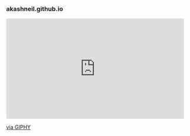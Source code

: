 ### akashneil.github.io


<iframe src="https://giphy.com/embed/i4jKn7itdV2Tvjzj6Y" width="480" height="270" frameBorder="0" class="giphy-embed" allowFullScreen></iframe><p><a href="https://giphy.com/gifs/spcity-i4jKn7itdV2Tvjzj6Y">via GIPHY</a></p>

<!--
**AkashNeil/akashneil** is a ✨ _special_ ✨ repository because its `README.md` (this file) appears on your GitHub profile.

Here are some ideas to get you started:

- 🔭 I’m currently working on ...
- 🌱 I’m currently learning ...
- 👯 I’m looking to collaborate on ...
- 🤔 I’m looking for help with ...
- 💬 Ask me about ...
- 📫 How to reach me: ...
- 😄 Pronouns: ...
- ⚡ Fun fact: ...
-->
